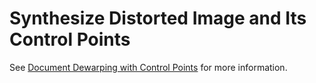 # Synthesize Distorted Image and Its Control Points
See [Document Dewarping with Control Points](https://arxiv.org/pdf/2203.10543.pdf) for more information. 
